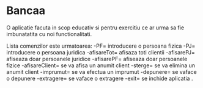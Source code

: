 # Bancaa
O aplicatie facuta in scop educativ si pentru exercitiu ce ar urma sa fie imbunatatita cu noi functionalitati.

Lista comenzilor este urmatoarea: 
-PF= introducere o persoana fizica 
-PJ= introducere o persoana juridica 
-afisareTot= afisaza toti clientii 
-afisarePJ= afiseaza doar persoanele juridice 
-afisarePF= afiseaza doar persoanele fizice 
-afisareClient= se va afisa un anumit client 
-sterge= se va elimina un anumit client 
-imprumut= se va efectua un imprumut 
-depunere= se vaface o depunere 
-extragere= se vaface o extragere 
-exit= se inchide aplicatia .
